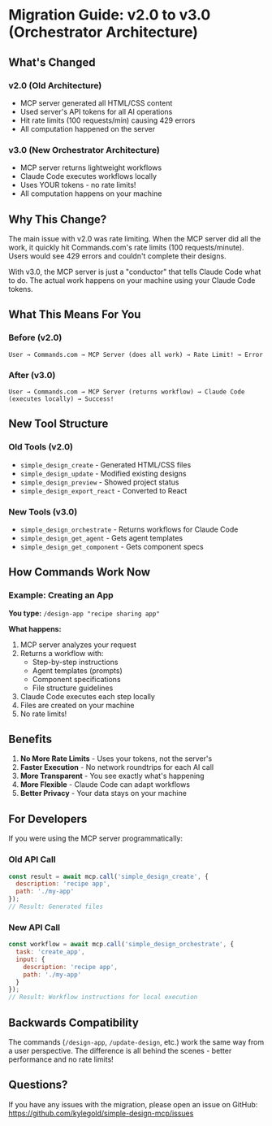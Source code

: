 # Migration Guide: v2.0 to v3.0 (Orchestrator Architecture)

## What's Changed

### v2.0 (Old Architecture)
- MCP server generated all HTML/CSS content
- Used server's API tokens for all AI operations
- Hit rate limits (100 requests/min) causing 429 errors
- All computation happened on the server

### v3.0 (New Orchestrator Architecture)
- MCP server returns lightweight workflows
- Claude Code executes workflows locally
- Uses YOUR tokens - no rate limits!
- All computation happens on your machine

## Why This Change?

The main issue with v2.0 was rate limiting. When the MCP server did all the work, it quickly hit Commands.com's rate limits (100 requests/minute). Users would see 429 errors and couldn't complete their designs.

With v3.0, the MCP server is just a "conductor" that tells Claude Code what to do. The actual work happens on your machine using your Claude Code tokens.

## What This Means For You

### Before (v2.0)
```
User → Commands.com → MCP Server (does all work) → Rate Limit! → Error
```

### After (v3.0)
```
User → Commands.com → MCP Server (returns workflow) → Claude Code (executes locally) → Success!
```

## New Tool Structure

### Old Tools (v2.0)
- `simple_design_create` - Generated HTML/CSS files
- `simple_design_update` - Modified existing designs
- `simple_design_preview` - Showed project status
- `simple_design_export_react` - Converted to React

### New Tools (v3.0)
- `simple_design_orchestrate` - Returns workflows for Claude Code
- `simple_design_get_agent` - Gets agent templates
- `simple_design_get_component` - Gets component specs

## How Commands Work Now

### Example: Creating an App

**You type:** `/design-app "recipe sharing app"`

**What happens:**
1. MCP server analyzes your request
2. Returns a workflow with:
   - Step-by-step instructions
   - Agent templates (prompts)
   - Component specifications
   - File structure guidelines
3. Claude Code executes each step locally
4. Files are created on your machine
5. No rate limits!

## Benefits

1. **No More Rate Limits** - Uses your tokens, not the server's
2. **Faster Execution** - No network roundtrips for each AI call
3. **More Transparent** - You see exactly what's happening
4. **More Flexible** - Claude Code can adapt workflows
5. **Better Privacy** - Your data stays on your machine

## For Developers

If you were using the MCP server programmatically:

### Old API Call
```javascript
const result = await mcp.call('simple_design_create', {
  description: 'recipe app',
  path: './my-app'
});
// Result: Generated files
```

### New API Call
```javascript
const workflow = await mcp.call('simple_design_orchestrate', {
  task: 'create_app',
  input: {
    description: 'recipe app',
    path: './my-app'
  }
});
// Result: Workflow instructions for local execution
```

## Backwards Compatibility

The commands (`/design-app`, `/update-design`, etc.) work the same way from a user perspective. The difference is all behind the scenes - better performance and no rate limits!

## Questions?

If you have any issues with the migration, please open an issue on GitHub:
https://github.com/kylegold/simple-design-mcp/issues